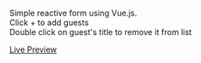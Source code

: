 Simple reactive form using Vue.js. <br />
Click + to add guests <br />
Double click on guest's title to remove it from list <br />

<a href="https://madmax3365.github.io/">Live Preview</a>
